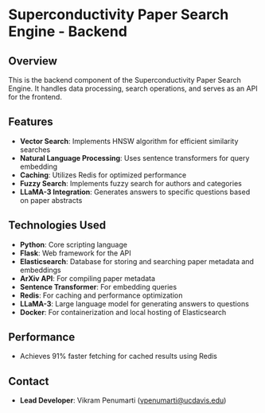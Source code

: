 # Superconductivity Paper Search Engine - Backend

## Overview

This is the backend component of the Superconductivity Paper Search Engine. It handles data processing, search operations, and serves as an API for the frontend.

## Features

- **Vector Search**: Implements HNSW algorithm for efficient similarity searches
- **Natural Language Processing**: Uses sentence transformers for query embedding
- **Caching**: Utilizes Redis for optimized performance
- **Fuzzy Search**: Implements fuzzy search for authors and categories
- **LLaMA-3 Integration**: Generates answers to specific questions based on paper abstracts

## Technologies Used

- **Python**: Core scripting language
- **Flask**: Web framework for the API
- **Elasticsearch**: Database for storing and searching paper metadata and embeddings
- **ArXiv API**: For compiling paper metadata
- **Sentence Transformer**: For embedding queries
- **Redis**: For caching and performance optimization
- **LLaMA-3**: Large language model for generating answers to questions
- **Docker**: For containerization and local hosting of Elasticsearch

## Performance

- Achieves 91% faster fetching for cached results using Redis

## Contact

- **Lead Developer**: Vikram Penumarti (vpenumarti@ucdavis.edu)